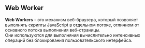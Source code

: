 <h2>Web Worker</h2>

**Web Workers** - это механизм веб-браузера, который позволяет выполнять скрипты JavaScript в отдельном потоке, отличном от основного потока выполнения веб-страницы.  
Они используются для выполняния вычислительно интенсивных операций без блокирования пользовательского интерфейса.
